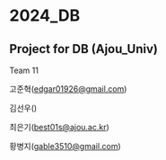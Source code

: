 # 2024_DB
## Project for DB (Ajou_Univ)

Team 11

고준혁(edgar01926@gmail.com)

김선우()

최은기(best01s@ajou.ac.kr)

황병지(gable3510@gmail.com)
